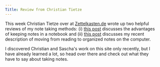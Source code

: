 ```yaml
---
Title: Review from Christian Tietze
---
```


This week Christian Tietze over at
[Zettelkasten.de](http://zettelkasten.de) wrote up two helpful
reviews of my note taking methods: (i) [this
post](http://zettelkasten.de/posts/dan-sheffler-notes/) discusses
the advantages of keeping notes in a notebook and (ii) [this
post](http://zettelkasten.de/posts/dan-sheffler-workflow/)
discusses my recent description of moving from reading to organized
notes on the computer.

I discovered Christian and Sascha's work on this site only
recently, but I have already learned a lot, so head over there and
check out what they have to say about taking notes.